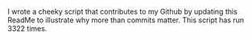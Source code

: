 I wrote a cheeky script that contributes to my Github by updating this ReadMe to illustrate why more than commits matter. This script has run 3322 times.